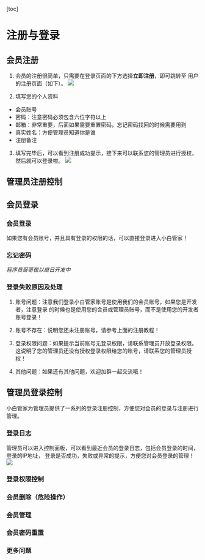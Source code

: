 [toc]
# 注册与登录

## 会员注册
1. 会员的注册很简单，只需要在登录页面的下方选择**立即注册**，即可跳转至
用户的注册页面（如下）。
![](http://cdn7.okayapi.com/89E670FD80BA98E7F7D7E81688123F32_20190524103706_05a58bde242875650e64d0cc0c347938.png)

2. 填写您的个人资料
+ 会员账号
+ 密码：注意密码必须包含六位字符以上
+ 邮箱：非常重要，后面如果需要重置密码，忘记密码找回的时候需要用到
+ 真实姓名：方便管理员知道你是谁
+ 注册备注


3. 填写完毕后，可以看到注册成功提示，接下来可以联系您的管理员进行授权，然后就可以登录啦。
![](http://cdn7.okayapi.com/89E670FD80BA98E7F7D7E81688123F32_20190524103733_8e2908c9c35c1bdfb055d7a2f94dab95.png)



## 管理员注册控制




## 会员登录


### 会员登录

如果您有会员账号，并且具有登录的权限的话，可以直接登录进入小白管家！

### 忘记密码

*程序员哥哥夜以继日开发中*

### 登录失败原因及处理

1. 账号问题：注意我们登录小白管家账号是使用我们的会员账号，如果您是开发者，注意登录
的时候也是使用您的会员或管理员账号，而不是使用您的开发者账号登录！

2. 账号不存在：说明您还未注册账号，请参考上面的注册教程！

3. 登录权限问题：如果提示当前账号无登录权限，请联系管理员开放登录权限。这说明了您的管理员还没有授权登录权限给您的账号，请联系您的管理员授权！

4. 其他问题：如果还有其他问题，欢迎加群一起交流哦！

## 管理员登录控制

小白管家为管理员提供了一系列的登录注册控制，方便您对会员的登录与注册进行管理。

### 登录日志

管理员可以进入控制面板，可以看到最近会员的登录日志，包括会员登录的时间，登录的IP地址，
登录是否成功，失败或异常的提示，方便您对会员登录的管理！
![](http://cdn7.okayapi.com/89E670FD80BA98E7F7D7E81688123F32_20190524103641_e5286f19dbe3e22570c2b6c8089b1e7d.png)

### 登录权限控制

### 会员删除（**危险操作**）



### 会员管理

### 会员密码重置

### 更多问题
